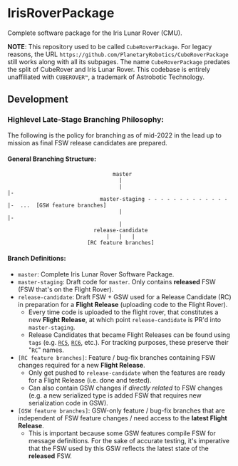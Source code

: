 # IrisRoverPackage
Complete software package for the Iris Lunar Rover (CMU).

**NOTE**: This repository used to be called `CubeRoverPackage`. For legacy reasons, the URL `https://github.com/PlanetaryRobotics/CubeRoverPackage` still works along with all its subpages. The name `CubeRoverPackage` predates the split of CubeRover and Iris Lunar Rover. This codebase is entirely unaffiliated with `CUBEROVER™`, a trademark of Astrobotic Technology.

## Development
### Highlevel Late-Stage Branching Philosophy:
The following is the policy for branching as of mid-2022 in the lead up to mission as final FSW release candidates are prepared.

#### General Branching Structure:
```
                                 master
                                   |                                     
                                   |                                  |-
                             master-staging - - - - - - - - - - - - - |-  ...  [GSW feature branches]
                                   |                                  |-
                                   |
                           release-candidate
                               |   |   |
                         [RC feature branches]
```

#### Branch Definitions:
- `master`: Complete Iris Lunar Rover Software Package.
- `master-staging`: Draft code for `master`. Only contains **released** FSW (FSW that's on the Flight Rover).
- `release-candidate`: Draft FSW + GSW used for a Release Candidate (RC) in preparation for a **Flight Release** (uploading code to the Flight Rover).
    - Every time code is uploaded to the flight rover, that constitutes a new **Flight Release**, at which point `release-candidate` is PR'd into `master-staging`.
    - Release Candidates that became Flight Releases can be found using `tags` (e.g. [`RC5`](https://github.com/PlanetaryRobotics/IrisRoverPackage/releases/tag/rc5), [`RC6`](https://github.com/PlanetaryRobotics/IrisRoverPackage/releases/tag/rc6), etc.). For tracking purposes, these preserve their "`RC`" names.
- `[RC feature branches]`: Feature / bug-fix branches containing FSW changes required for a new **Flight Release**.
    - Only get pushed to `release-candidate` when the features are ready for a Flight Release (i.e. done and tested).
    - Can also contain GSW changes if *directly related* to FSW changes (e.g. a new serialized type is added FSW that requires new serialization code in GSW).
- `[GSW feature branches]`: GSW-only feature / bug-fix branches that are independent of FSW feature changes / need access to the **latest Flight Release**.
    - This is important because some GSW features compile FSW for message definitions. For the sake of accurate testing, it's imperative that the FSW used by this GSW reflects the latest state of the **released** FSW.
